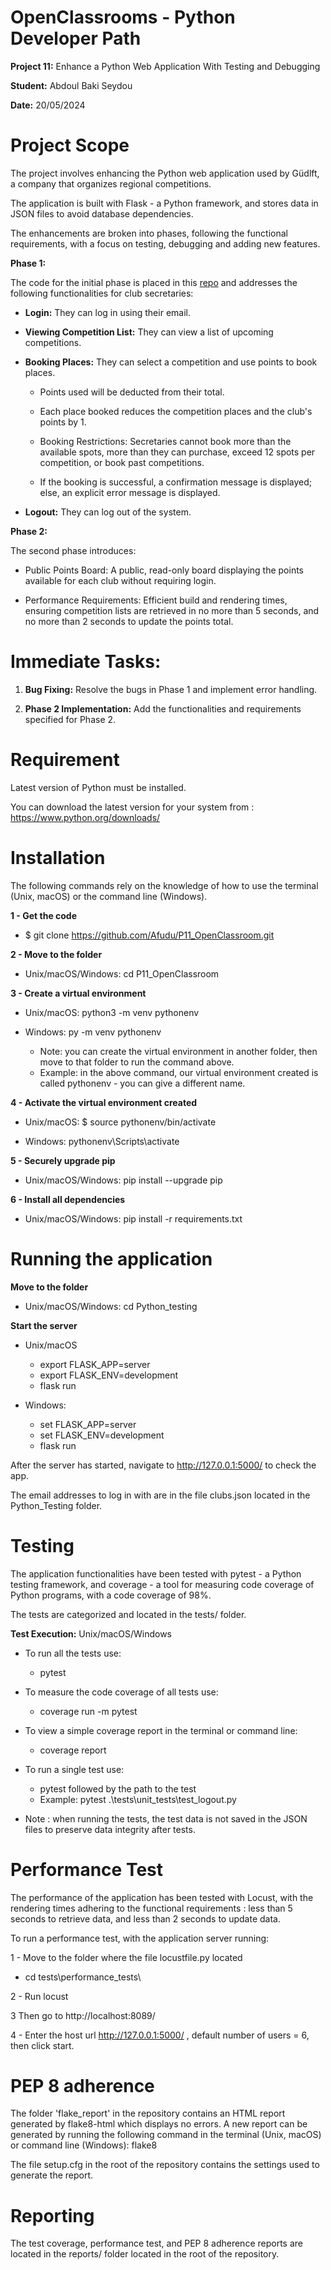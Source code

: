 # OpenClassrooms - Python Developer Path

**Project 11:** Enhance a Python Web Application With Testing and Debugging

**Student:** Abdoul Baki Seydou

**Date:** 20/05/2024

# Project Scope
The project involves enhancing the Python web application used by Güdlft, a company that organizes regional competitions.

The application is built with Flask - a Python framework, and stores data in JSON files 
to avoid database dependencies.

The enhancements are broken into phases, following the functional requirements, with a focus on testing, 
debugging and adding new features.

**Phase 1:**

The code for the initial phase is placed in this [repo](https://github.com/OpenClassrooms-Student-Center/Python_Testing/)
and addresses the following functionalities for club secretaries:

  * **Login:** They can log in using their email.

  * **Viewing Competition List:** They can view a list of upcoming competitions.

  * **Booking Places:** They can select a competition and use points to book places.

     - Points used will be deducted from their total.

     - Each place booked reduces the competition places and the club's points by 1.

     - Booking Restrictions: Secretaries cannot book more than the available spots, 
     more than they can purchase, exceed 12 spots per competition, or book past competitions.

     - If the booking is successful, a confirmation message is displayed; else,
     an explicit error message is displayed.

  * **Logout:** They can log out of the system.

**Phase 2:**

The second phase introduces:

  * Public Points Board: A public, read-only board displaying the points available for each club
   without requiring login.

  * Performance Requirements: Efficient build and rendering times, ensuring competition lists are retrieved 
in no more than 5 seconds, and no more than 2 seconds to update the points total.

# Immediate Tasks:

  1.	**Bug Fixing:** Resolve the bugs in Phase 1 and implement error handling.

  2.	**Phase 2 Implementation:** Add the functionalities and requirements specified for Phase 2.

# Requirement

Latest version of Python must be installed.

You can download the latest version for your system from : https://www.python.org/downloads/

# Installation

The following commands rely on the knowledge of how to use the terminal (Unix, macOS) or the command line (Windows).

**1 - Get the code**

  * $ git clone https://github.com/Afudu/P11_OpenClassroom.git

**2 - Move to the folder**

  * Unix/macOS/Windows: cd P11_OpenClassroom

**3 - Create a virtual environment**

  * Unix/macOS: python3 -m venv pythonenv
  * Windows: py -m venv pythonenv
  
    * Note: you can create the virtual environment in another folder, then move to that folder to run the command above.
    * Example: in the above command, our virtual environment created is called pythonenv - you can give a different name.

**4 - Activate the virtual environment created**

  * Unix/macOS: $ source pythonenv/bin/activate

  * Windows: pythonenv\Scripts\activate

**5 - Securely upgrade pip**

  * Unix/macOS/Windows: pip install --upgrade pip

**6 - Install all dependencies**

  * Unix/macOS/Windows: pip install -r requirements.txt

# Running the application

**Move to the folder**

  * Unix/macOS/Windows: cd Python_testing

**Start the server**

  * Unix/macOS
    * export FLASK_APP=server
    * export FLASK_ENV=development
    * flask run

  * Windows:
    * set FLASK_APP=server
    * set FLASK_ENV=development
    * flask run

After the server has started,  navigate to http://127.0.0.1:5000/ to check the app.

The email addresses to log in with are in the file clubs.json located in the Python_Testing folder.

# Testing
The application functionalities have been tested with pytest - a Python testing framework, 
and coverage - a tool for measuring code coverage of Python programs, with a code coverage of 98%.

The tests are categorized and located in the tests/ folder.

**Test Execution:** Unix/macOS/Windows

* To run all the tests use:
  * pytest

* To measure the code coverage of all tests use:
  * coverage run -m pytest

*  To view a simple coverage report in the terminal or command line:
   * coverage report

* To run a single test use: 
  * pytest followed by the path to the test
  * Example: pytest .\tests\unit_tests\test_logout.py
 
* Note : when running the tests, the test data is not saved in the JSON files to preserve data integrity after tests. 

# Performance Test
The performance of the application has been tested with Locust, with the rendering times adhering
to the functional requirements : less than 5 seconds to retrieve data, and less than 2 seconds to update data.

To run a performance test, with the application server running:

1 - Move to the folder where the file locustfile.py located
   * cd tests\performance_tests\

2 - Run locust

3 Then go to http://localhost:8089/

4 - Enter the host url http://127.0.0.1:5000/ , default number of users = 6, then click start.

# PEP 8 adherence

The folder 'flake_report' in the repository contains an HTML report generated by flake8-html which displays no errors.
A new report can be generated by running the following command in the terminal (Unix, macOS) 
or command line (Windows): flake8

The file setup.cfg in the root of the repository contains the settings used to generate the report.

# Reporting
The test coverage, performance test, and PEP 8 adherence reports are located in the reports/ folder located in the root 
of the repository.